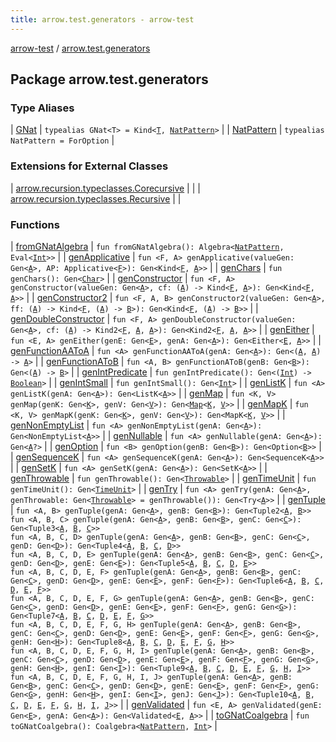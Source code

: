 ```yaml
---
title: arrow.test.generators - arrow-test
---
```


[arrow-test](../index.html) / [arrow.test.generators](./index.html)

## Package arrow.test.generators

### Type Aliases

| [GNat](-g-nat.html) | `typealias GNat<T> = Kind<`[`T`](-g-nat.html#T)`, `[`NatPattern`](-nat-pattern.html)`>` |
| [NatPattern](-nat-pattern.html) | `typealias NatPattern = ForOption` |

### Extensions for External Classes

| [arrow.recursion.typeclasses.Corecursive](arrow.recursion.typeclasses.-corecursive/index.html) |  |
| [arrow.recursion.typeclasses.Recursive](arrow.recursion.typeclasses.-recursive/index.html) |  |

### Functions

| [fromGNatAlgebra](from-g-nat-algebra.html) | `fun fromGNatAlgebra(): Algebra<`[`NatPattern`](-nat-pattern.html)`, Eval<`[`Int`](https://kotlinlang.org/api/latest/jvm/stdlib/kotlin/-int/index.html)`>>` |
| [genApplicative](gen-applicative.html) | `fun <F, A> genApplicative(valueGen: Gen<`[`A`](gen-applicative.html#A)`>, AP: Applicative<`[`F`](gen-applicative.html#F)`>): Gen<Kind<`[`F`](gen-applicative.html#F)`, `[`A`](gen-applicative.html#A)`>>` |
| [genChars](gen-chars.html) | `fun genChars(): Gen<`[`Char`](https://kotlinlang.org/api/latest/jvm/stdlib/kotlin/-char/index.html)`>` |
| [genConstructor](gen-constructor.html) | `fun <F, A> genConstructor(valueGen: Gen<`[`A`](gen-constructor.html#A)`>, cf: (`[`A`](gen-constructor.html#A)`) -> Kind<`[`F`](gen-constructor.html#F)`, `[`A`](gen-constructor.html#A)`>): Gen<Kind<`[`F`](gen-constructor.html#F)`, `[`A`](gen-constructor.html#A)`>>` |
| [genConstructor2](gen-constructor2.html) | `fun <F, A, B> genConstructor2(valueGen: Gen<`[`A`](gen-constructor2.html#A)`>, ff: (`[`A`](gen-constructor2.html#A)`) -> Kind<`[`F`](gen-constructor2.html#F)`, (`[`A`](gen-constructor2.html#A)`) -> `[`B`](gen-constructor2.html#B)`>): Gen<Kind<`[`F`](gen-constructor2.html#F)`, (`[`A`](gen-constructor2.html#A)`) -> `[`B`](gen-constructor2.html#B)`>>` |
| [genDoubleConstructor](gen-double-constructor.html) | `fun <F, A> genDoubleConstructor(valueGen: Gen<`[`A`](gen-double-constructor.html#A)`>, cf: (`[`A`](gen-double-constructor.html#A)`) -> Kind2<`[`F`](gen-double-constructor.html#F)`, `[`A`](gen-double-constructor.html#A)`, `[`A`](gen-double-constructor.html#A)`>): Gen<Kind2<`[`F`](gen-double-constructor.html#F)`, `[`A`](gen-double-constructor.html#A)`, `[`A`](gen-double-constructor.html#A)`>>` |
| [genEither](gen-either.html) | `fun <E, A> genEither(genE: Gen<`[`E`](gen-either.html#E)`>, genA: Gen<`[`A`](gen-either.html#A)`>): Gen<Either<`[`E`](gen-either.html#E)`, `[`A`](gen-either.html#A)`>>` |
| [genFunctionAAToA](gen-function-a-a-to-a.html) | `fun <A> genFunctionAAToA(genA: Gen<`[`A`](gen-function-a-a-to-a.html#A)`>): Gen<(`[`A`](gen-function-a-a-to-a.html#A)`, `[`A`](gen-function-a-a-to-a.html#A)`) -> `[`A`](gen-function-a-a-to-a.html#A)`>` |
| [genFunctionAToB](gen-function-a-to-b.html) | `fun <A, B> genFunctionAToB(genB: Gen<`[`B`](gen-function-a-to-b.html#B)`>): Gen<(`[`A`](gen-function-a-to-b.html#A)`) -> `[`B`](gen-function-a-to-b.html#B)`>` |
| [genIntPredicate](gen-int-predicate.html) | `fun genIntPredicate(): Gen<(`[`Int`](https://kotlinlang.org/api/latest/jvm/stdlib/kotlin/-int/index.html)`) -> `[`Boolean`](https://kotlinlang.org/api/latest/jvm/stdlib/kotlin/-boolean/index.html)`>` |
| [genIntSmall](gen-int-small.html) | `fun genIntSmall(): Gen<`[`Int`](https://kotlinlang.org/api/latest/jvm/stdlib/kotlin/-int/index.html)`>` |
| [genListK](gen-list-k.html) | `fun <A> genListK(genA: Gen<`[`A`](gen-list-k.html#A)`>): Gen<ListK<`[`A`](gen-list-k.html#A)`>>` |
| [genMap](gen-map.html) | `fun <K, V> genMap(genK: Gen<`[`K`](gen-map.html#K)`>, genV: Gen<`[`V`](gen-map.html#V)`>): Gen<`[`Map`](https://kotlinlang.org/api/latest/jvm/stdlib/kotlin.collections/-map/index.html)`<`[`K`](gen-map.html#K)`, `[`V`](gen-map.html#V)`>>` |
| [genMapK](gen-map-k.html) | `fun <K, V> genMapK(genK: Gen<`[`K`](gen-map-k.html#K)`>, genV: Gen<`[`V`](gen-map-k.html#V)`>): Gen<MapK<`[`K`](gen-map-k.html#K)`, `[`V`](gen-map-k.html#V)`>>` |
| [genNonEmptyList](gen-non-empty-list.html) | `fun <A> genNonEmptyList(genA: Gen<`[`A`](gen-non-empty-list.html#A)`>): Gen<NonEmptyList<`[`A`](gen-non-empty-list.html#A)`>>` |
| [genNullable](gen-nullable.html) | `fun <A> genNullable(genA: Gen<`[`A`](gen-nullable.html#A)`>): Gen<`[`A`](gen-nullable.html#A)`?>` |
| [genOption](gen-option.html) | `fun <B> genOption(genB: Gen<`[`B`](gen-option.html#B)`>): Gen<Option<`[`B`](gen-option.html#B)`>>` |
| [genSequenceK](gen-sequence-k.html) | `fun <A> genSequenceK(genA: Gen<`[`A`](gen-sequence-k.html#A)`>): Gen<SequenceK<`[`A`](gen-sequence-k.html#A)`>>` |
| [genSetK](gen-set-k.html) | `fun <A> genSetK(genA: Gen<`[`A`](gen-set-k.html#A)`>): Gen<SetK<`[`A`](gen-set-k.html#A)`>>` |
| [genThrowable](gen-throwable.html) | `fun genThrowable(): Gen<`[`Throwable`](https://kotlinlang.org/api/latest/jvm/stdlib/kotlin/-throwable/index.html)`>` |
| [genTimeUnit](gen-time-unit.html) | `fun genTimeUnit(): Gen<`[`TimeUnit`](http://docs.oracle.com/javase/6/docs/api/java/util/concurrent/TimeUnit.html)`>` |
| [genTry](gen-try.html) | `fun <A> genTry(genA: Gen<`[`A`](gen-try.html#A)`>, genThrowable: Gen<`[`Throwable`](https://kotlinlang.org/api/latest/jvm/stdlib/kotlin/-throwable/index.html)`> = genThrowable()): Gen<Try<`[`A`](gen-try.html#A)`>>` |
| [genTuple](gen-tuple.html) | `fun <A, B> genTuple(genA: Gen<`[`A`](gen-tuple.html#A)`>, genB: Gen<`[`B`](gen-tuple.html#B)`>): Gen<Tuple2<`[`A`](gen-tuple.html#A)`, `[`B`](gen-tuple.html#B)`>>`<br>`fun <A, B, C> genTuple(genA: Gen<`[`A`](gen-tuple.html#A)`>, genB: Gen<`[`B`](gen-tuple.html#B)`>, genC: Gen<`[`C`](gen-tuple.html#C)`>): Gen<Tuple3<`[`A`](gen-tuple.html#A)`, `[`B`](gen-tuple.html#B)`, `[`C`](gen-tuple.html#C)`>>`<br>`fun <A, B, C, D> genTuple(genA: Gen<`[`A`](gen-tuple.html#A)`>, genB: Gen<`[`B`](gen-tuple.html#B)`>, genC: Gen<`[`C`](gen-tuple.html#C)`>, genD: Gen<`[`D`](gen-tuple.html#D)`>): Gen<Tuple4<`[`A`](gen-tuple.html#A)`, `[`B`](gen-tuple.html#B)`, `[`C`](gen-tuple.html#C)`, `[`D`](gen-tuple.html#D)`>>`<br>`fun <A, B, C, D, E> genTuple(genA: Gen<`[`A`](gen-tuple.html#A)`>, genB: Gen<`[`B`](gen-tuple.html#B)`>, genC: Gen<`[`C`](gen-tuple.html#C)`>, genD: Gen<`[`D`](gen-tuple.html#D)`>, genE: Gen<`[`E`](gen-tuple.html#E)`>): Gen<Tuple5<`[`A`](gen-tuple.html#A)`, `[`B`](gen-tuple.html#B)`, `[`C`](gen-tuple.html#C)`, `[`D`](gen-tuple.html#D)`, `[`E`](gen-tuple.html#E)`>>`<br>`fun <A, B, C, D, E, F> genTuple(genA: Gen<`[`A`](gen-tuple.html#A)`>, genB: Gen<`[`B`](gen-tuple.html#B)`>, genC: Gen<`[`C`](gen-tuple.html#C)`>, genD: Gen<`[`D`](gen-tuple.html#D)`>, genE: Gen<`[`E`](gen-tuple.html#E)`>, genF: Gen<`[`F`](gen-tuple.html#F)`>): Gen<Tuple6<`[`A`](gen-tuple.html#A)`, `[`B`](gen-tuple.html#B)`, `[`C`](gen-tuple.html#C)`, `[`D`](gen-tuple.html#D)`, `[`E`](gen-tuple.html#E)`, `[`F`](gen-tuple.html#F)`>>`<br>`fun <A, B, C, D, E, F, G> genTuple(genA: Gen<`[`A`](gen-tuple.html#A)`>, genB: Gen<`[`B`](gen-tuple.html#B)`>, genC: Gen<`[`C`](gen-tuple.html#C)`>, genD: Gen<`[`D`](gen-tuple.html#D)`>, genE: Gen<`[`E`](gen-tuple.html#E)`>, genF: Gen<`[`F`](gen-tuple.html#F)`>, genG: Gen<`[`G`](gen-tuple.html#G)`>): Gen<Tuple7<`[`A`](gen-tuple.html#A)`, `[`B`](gen-tuple.html#B)`, `[`C`](gen-tuple.html#C)`, `[`D`](gen-tuple.html#D)`, `[`E`](gen-tuple.html#E)`, `[`F`](gen-tuple.html#F)`, `[`G`](gen-tuple.html#G)`>>`<br>`fun <A, B, C, D, E, F, G, H> genTuple(genA: Gen<`[`A`](gen-tuple.html#A)`>, genB: Gen<`[`B`](gen-tuple.html#B)`>, genC: Gen<`[`C`](gen-tuple.html#C)`>, genD: Gen<`[`D`](gen-tuple.html#D)`>, genE: Gen<`[`E`](gen-tuple.html#E)`>, genF: Gen<`[`F`](gen-tuple.html#F)`>, genG: Gen<`[`G`](gen-tuple.html#G)`>, genH: Gen<`[`H`](gen-tuple.html#H)`>): Gen<Tuple8<`[`A`](gen-tuple.html#A)`, `[`B`](gen-tuple.html#B)`, `[`C`](gen-tuple.html#C)`, `[`D`](gen-tuple.html#D)`, `[`E`](gen-tuple.html#E)`, `[`F`](gen-tuple.html#F)`, `[`G`](gen-tuple.html#G)`, `[`H`](gen-tuple.html#H)`>>`<br>`fun <A, B, C, D, E, F, G, H, I> genTuple(genA: Gen<`[`A`](gen-tuple.html#A)`>, genB: Gen<`[`B`](gen-tuple.html#B)`>, genC: Gen<`[`C`](gen-tuple.html#C)`>, genD: Gen<`[`D`](gen-tuple.html#D)`>, genE: Gen<`[`E`](gen-tuple.html#E)`>, genF: Gen<`[`F`](gen-tuple.html#F)`>, genG: Gen<`[`G`](gen-tuple.html#G)`>, genH: Gen<`[`H`](gen-tuple.html#H)`>, genI: Gen<`[`I`](gen-tuple.html#I)`>): Gen<Tuple9<`[`A`](gen-tuple.html#A)`, `[`B`](gen-tuple.html#B)`, `[`C`](gen-tuple.html#C)`, `[`D`](gen-tuple.html#D)`, `[`E`](gen-tuple.html#E)`, `[`F`](gen-tuple.html#F)`, `[`G`](gen-tuple.html#G)`, `[`H`](gen-tuple.html#H)`, `[`I`](gen-tuple.html#I)`>>`<br>`fun <A, B, C, D, E, F, G, H, I, J> genTuple(genA: Gen<`[`A`](gen-tuple.html#A)`>, genB: Gen<`[`B`](gen-tuple.html#B)`>, genC: Gen<`[`C`](gen-tuple.html#C)`>, genD: Gen<`[`D`](gen-tuple.html#D)`>, genE: Gen<`[`E`](gen-tuple.html#E)`>, genF: Gen<`[`F`](gen-tuple.html#F)`>, genG: Gen<`[`G`](gen-tuple.html#G)`>, genH: Gen<`[`H`](gen-tuple.html#H)`>, genI: Gen<`[`I`](gen-tuple.html#I)`>, genJ: Gen<`[`J`](gen-tuple.html#J)`>): Gen<Tuple10<`[`A`](gen-tuple.html#A)`, `[`B`](gen-tuple.html#B)`, `[`C`](gen-tuple.html#C)`, `[`D`](gen-tuple.html#D)`, `[`E`](gen-tuple.html#E)`, `[`F`](gen-tuple.html#F)`, `[`G`](gen-tuple.html#G)`, `[`H`](gen-tuple.html#H)`, `[`I`](gen-tuple.html#I)`, `[`J`](gen-tuple.html#J)`>>` |
| [genValidated](gen-validated.html) | `fun <E, A> genValidated(genE: Gen<`[`E`](gen-validated.html#E)`>, genA: Gen<`[`A`](gen-validated.html#A)`>): Gen<Validated<`[`E`](gen-validated.html#E)`, `[`A`](gen-validated.html#A)`>>` |
| [toGNatCoalgebra](to-g-nat-coalgebra.html) | `fun toGNatCoalgebra(): Coalgebra<`[`NatPattern`](-nat-pattern.html)`, `[`Int`](https://kotlinlang.org/api/latest/jvm/stdlib/kotlin/-int/index.html)`>` |

